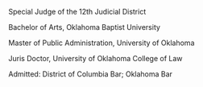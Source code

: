 ﻿---
fname: 'David'
lname: 'Smith'
id: 1080
published: False
layout: judge-bio
---
Special Judge of the 12th Judicial District

Bachelor of Arts, Oklahoma Baptist University

Master of Public Administration, University of Oklahoma

Juris Doctor, University of Oklahoma College of Law

Admitted: District of Columbia Bar; Oklahoma Bar
